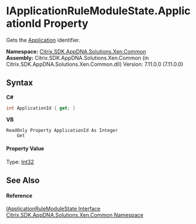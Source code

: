 # IApplicationRuleModuleState.ApplicationId Property 
 

Gets the <a href="1779bfff-4b29-0f26-8a09-10acdd530bbc">Application</a> identifier.

**Namespace:**&nbsp;[Citrix.SDK.AppDNA.Solutions.Xen.Common](013dc694-c357-448d-ed5a-b5c48a7f6852.md)<br />**Assembly:**&nbsp;Citrix.SDK.AppDNA.Solutions.Xen.Common (in Citrix.SDK.AppDNA.Solutions.Xen.Common.dll) Version: 7.11.0.0 (7.11.0.0)

## Syntax

**C#**
```csharp
int ApplicationId { get; }
```

**VB**
```vbnet
ReadOnly Property ApplicationId As Integer
	Get
```


#### Property Value
Type: <a href="http://msdn2.microsoft.com/en-us/library/td2s409d" target="_blank">Int32</a>

## See Also


#### Reference
<a href="94da1ae4-3a01-852a-9a70-5aee25b0626c">IApplicationRuleModuleState Interface</a><br /><a href="013dc694-c357-448d-ed5a-b5c48a7f6852">Citrix.SDK.AppDNA.Solutions.Xen.Common Namespace</a><br />